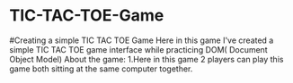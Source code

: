 # TIC-TAC-TOE-Game
#Creating a simple TIC TAC TOE Game
Here in this game I've created a simple TIC TAC TOE game interface while practicing DOM( Document  Object Model)
About the game:
1.Here in this game 2 players can play this game both sitting at the same computer together.
